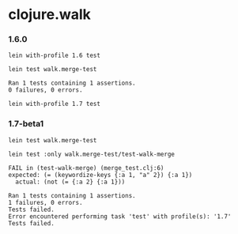 # clojure.walk

### 1.6.0

`lein with-profile 1.6 test`

```
lein test walk.merge-test

Ran 1 tests containing 1 assertions.
0 failures, 0 errors.
```

`lein with-profile 1.7 test`

### 1.7-beta1

```
lein test walk.merge-test

lein test :only walk.merge-test/test-walk-merge

FAIL in (test-walk-merge) (merge_test.clj:6)
expected: (= (keywordize-keys {:a 1, "a" 2}) {:a 1})
  actual: (not (= {:a 2} {:a 1}))

Ran 1 tests containing 1 assertions.
1 failures, 0 errors.
Tests failed.
Error encountered performing task 'test' with profile(s): '1.7'
Tests failed.
```
